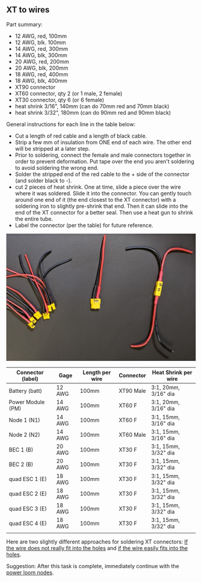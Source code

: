 ## XT to wires

Part summary:

* 12 AWG, red, 100mm
* 12 AWG, blk. 100mm
* 14 AWG, red, 300mm
* 14 AWG, blk, 300mm
* 20 AWG, red, 200mm
* 20 AWG, blk, 200mm
* 18 AWG, red, 400mm
* 18 AWG, blk, 400mm
* XT90 connector
* XT60 connector, qty 2 (or 1 male, 2 female)
* XT30 connector, qty 6 (or 6 female)
* heat shrink 3/16", 140mm (can do 70mm red and 70mm black)
* heat shrink 3/32", 180mm (can do 90mm red and 90mm black)



General instructions for each line in the table below:

* Cut a length of red cable and a length of black cable.
* Strip a few mm of insulation from ONE end of each wire. The other end will be stripped at a later step.
* Prior to soldering, connect the female and male connectors together in order to prevent deformation. Put tape over the end you aren't soldering to avoid soldering the wrong end.
* Solder the stripped end of the red cable to the + side of the connector (and solder black to -).
* cut 2 pieces of heat shrink. One at time, slide a piece over the wire where it was soldered. Slide it into the connector. You can gently touch around one end of it (the end closest to the XT connector) with a soldering iron to slightly pre-shrink that end. Then it can slide into the end of the XT connector for a better seal. Then use a heat gun to shrink the entire tube.
* Label the connector (per the table) for future reference.

![some XTs after soldering](../images/some_xts.jpg)

| Connector (label) | Gage | Length per wire | Connector | Heat Shrink per wire |
|--|--|--|--|--|
| Battery (batt) | 12 AWG | 100mm | XT90 Male | 3:1, 20mm, 3/16" dia |
| Power Module (PM) | 14 AWG | 100mm | XT60 F | 3:1, 20mm, 3/16" dia |
| Node 1 (N1) | 14 AWG | 100mm | XT60 F | 3:1, 15mm, 3/16" dia |
| Node 2 (N2) | 14 AWG | 100mm | XT60 Male | 3:1, 15mm, 3/16" dia |
| BEC 1 (B) | 20 AWG | 100mm | XT30 F | 3:1, 15mm, 3/32" dia |
| BEC 2 (B) | 20 AWG | 100mm | XT30 F | 3:1, 15mm, 3/32" dia |
| quad ESC 1 (E) | 18 AWG | 100mm | XT30 F | 3:1, 15mm, 3/32" dia |
| quad ESC 2 (E) | 18 AWG | 100mm | XT30 F | 3:1, 15mm, 3/32" dia |
| quad ESC 3 (E) | 18 AWG | 100mm | XT30 F | 3:1, 15mm, 3/32" dia |
| quad ESC 4 (E) | 18 AWG | 100mm | XT30 F | 3:1, 15mm, 3/32" dia |
|  |  |  |  |  |

Here are two slightly different approaches for soldering XT connectors: [If the wire does not really fit into the holes](https://www.youtube.com/watch?v=L19amVtmP2c) and [if the wire easily fits into the holes](https://oscarliang.com/soldering-guide/#xt60).  

Suggestion: After this task is complete, immediately continue with the [power loom nodes](nodes.md).
